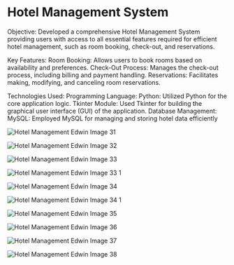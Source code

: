 # Hotel Management System

Objective:
Developed a comprehensive Hotel Management System providing users with access to all essential features required for efficient hotel management, such as room booking, check-out, and reservations.

Key Features:
Room Booking: Allows users to book rooms based on availability and preferences.
Check-Out Process: Manages the check-out process, including billing and payment handling.
Reservations: Facilitates making, modifying, and canceling room reservations.

Technologies Used:
Programming Language:
Python: Utilized Python for the core application logic.
Tkinter Module: Used Tkinter for building the graphical user interface (GUI) of the application.
Database Management:
MySQL: Employed MySQL for managing and storing hotel data efficiently


![Hotel Management Edwin Image 31](https://github.com/user-attachments/assets/f55eef78-9558-4ac7-98b1-8562ec309716)

![Hotel Management Edwin Image 32](https://github.com/user-attachments/assets/efebc49a-9b00-45e7-b807-02949ee33028)

![Hotel Management Edwin Image 33](https://github.com/user-attachments/assets/333386ac-f8c0-4456-9149-e58db4d3de86)

![Hotel Management Edwin Image 33  1](https://github.com/user-attachments/assets/39a624e1-8e5c-4ab7-b26e-87eec56e535f)

![Hotel Management Edwin Image 34](https://github.com/user-attachments/assets/d0ab4eb1-c1c3-4ee9-b9c3-8510f98d5dbd)

![Hotel Management Edwin Image 34  1](https://github.com/user-attachments/assets/934b5d14-59ba-4acb-a218-9c1d63feebf6)

![Hotel Management Edwin Image 35](https://github.com/user-attachments/assets/23e5c36e-94b7-46c7-b56d-b2763f6bc3cd)

![Hotel Management Edwin Image 36](https://github.com/user-attachments/assets/4e6c8e88-43b1-4a1a-9426-ea1fb8f07216)

![Hotel Management Edwin Image 37](https://github.com/user-attachments/assets/9699d328-b66b-4e1c-a8eb-f5708f066b8c)

![Hotel Management Edwin Image 38](https://github.com/user-attachments/assets/37ac1f09-d3df-4066-b699-cc90113e8590)





